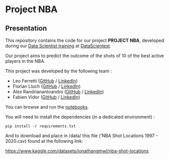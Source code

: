 # Project NBA

## Presentation

This repository contains the code for our project **PROJECT NBA**, developed during our [Data Scientist training](https://datascientest.com/en/data-scientist-course) at [DataScientest](https://datascientest.com/).

Our project aims to predict the outcome of the shots of 10 of the best active players in the NBA.

This project was developed by the following team :

- Leo Ferretti ([GitHub](https://github.com/LeoF57/) / [LinkedIn](https://www.linkedin.com/in/leo-ferretti-18042724b))
- Florian Lluch ([GitHub](https://github.com/Lluchi/) / [LinkedIn](https://www.linkedin.com/in/florian-lluch/))
- Alex Randrianantoandro ([GitHub](https://github.com/AlexRandria/) / [LinkedIn](https://www.linkedin.com/in/alex-randrianantoandro-8935ab179/))
- Fabien Vidor ([GitHub](https://github.com/Fabien-Vidor/) / [LinkedIn](https://www.linkedin.com/in/fabien-vidor/))

You can browse and run the [notebooks](./notebooks).

You will need to install the dependencies (in a dedicated environment) :

```
pip install -r requirements.txt
```

And to download and place in /data/ this file ('NBA Shot Locations 1997 - 2020.csv) found at the following link:

https://www.kaggle.com/datasets/jonathangmwl/nba-shot-locations